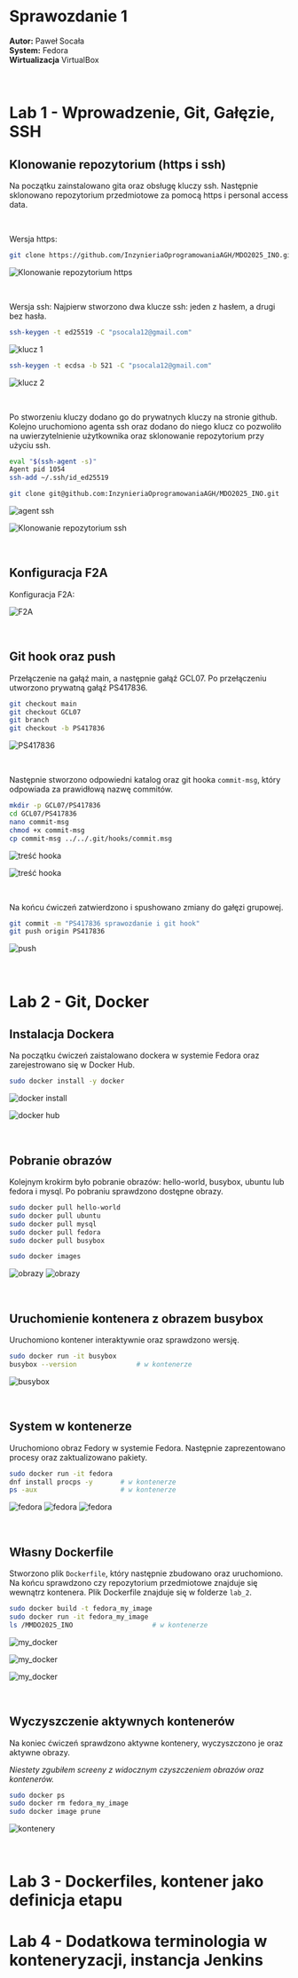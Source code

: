 # Sprawozdanie 1
**Autor:** Paweł Socała  
**System:** Fedora  
**Wirtualizacja** VirtualBox

<br>

# Lab 1 - Wprowadzenie, Git, Gałęzie, SSH

## Klonowanie repozytorium (https i ssh)

Na początku zainstalowano gita oraz obsługę kluczy ssh. Następnie sklonowano repozytorium przedmiotowe za pomocą https i personal access data.

<br>

Wersja https:
```bash
git clone https://github.com/InzynieriaOprogramowaniaAGH/MDO2025_INO.git
```

![Klonowanie repozytorium https](lab_1/git_clone.png)

<br>

Wersja ssh:
Najpierw stworzono dwa klucze ssh: jeden z hasłem, a drugi bez hasła.
```bash
ssh-keygen -t ed25519 -C "psocala12@gmail.com"
```

![klucz 1](lab_1/first_token_with_pass.png)


```bash
ssh-keygen -t ecdsa -b 521 -C "psocala12@gmail.com"
```

![klucz 2](lab_1/second_token_no_pass.png)

<br>

Po stworzeniu kluczy dodano go do prywatnych kluczy na stronie github. Kolejno uruchomiono agenta ssh oraz dodano do niego klucz co pozwoliło na uwierzytelnienie użytkownika oraz sklonowanie repozytorium przy użyciu ssh.


```bash
eval "$(ssh-agent -s)"
Agent pid 1054
ssh-add ~/.ssh/id_ed25519

git clone git@github.com:InzynieriaOprogramowaniaAGH/MDO2025_INO.git
```

![agent ssh](lab_1/authentification_ssh.png)

![Klonowanie repozytorium ssh](lab_1/git_clone_ssh.png)

<br>

## Konfiguracja F2A
Konfiguracja F2A:

![F2A](lab_1/F2A.png)

<br>

## Git hook oraz push
Przełączenie na gałąź main, a następnie gałąź GCL07. Po przełączeniu utworzono prywatną gałąź PS417836.

```bash
git checkout main
git checkout GCL07
git branch
git checkout -b PS417836
```

![PS417836](lab_1/stworzenie_mojej_gałęzi.png)

<br>

Następnie stworzono odpowiedni katalog oraz git hooka `commit-msg`, który odpowiada za prawidłową nazwę commitów. 

```bash
mkdir -p GCL07/PS417836
cd GCL07/PS417836
nano commit-msg
chmod +x commit-msg
cp commit-msg ../../.git/hooks/commit.msg
```

![treść hooka](lab_1/skrypt_git_hooks.png)

![treść hooka](lab_1/treść_hooka.png)


<br>

Na końcu ćwiczeń zatwierdzono i spushowano zmiany do gałęzi grupowej.

```bash
git commit -m "PS417836 sprawozdanie i git hook"
git push origin PS417836
```

![push](lab_1/push.png)

<br>

# Lab 2 - Git, Docker

## Instalacja Dockera
Na początku ćwiczeń zaistalowano dockera w systemie Fedora oraz zarejestrowano się w Docker Hub. 

```bash
sudo docker install -y docker
```

![docker install](lab_2/docker_instalacja.png)

![docker hub](lab_2/docker_hub.png)

<br>

## Pobranie obrazów
Kolejnym krokirm było pobranie obrazów: hello-world, busybox, ubuntu lub fedora i mysql. Po pobraniu sprawdzono dostępne obrazy. 

```bash
sudo docker pull hello-world
sudo docker pull ubuntu
sudo docker pull mysql
sudo docker pull fedora
sudo docker pull busybox

sudo docker images
```
![obrazy](lab_2/docker_hello_world_instal.png)
![obrazy](lab_2/docker_images.png)

<br>

## Uruchomienie kontenera z obrazem busybox
Uruchomiono kontener interaktywnie oraz sprawdzono wersję.

```bash
sudo docker run -it busybox
busybox --version               # w kontenerze
```
![busybox](lab_2/busybox_uruchomienie_weersja.png)

<br>

## System w kontenerze
Uruchomiono obraz Fedory w systemie Fedora. Następnie zaprezentowano procesy oraz zaktualizowano pakiety.

```bash
sudo docker run -it fedora
dnf install procps -y       # w kontenerze
ps -aux                     # w kontenerze
```

![fedora](lab_2/fedora_w_kontenerze.png)
![fedora](lab_2/procesy.png)
![fedora](lab_2/aktualizacja_pakietow.png)

<br>

## Własny Dockerfile
Stworzono plik `Dockerfile`, który następnie zbudowano oraz uruchomiono. Na końcu sprawdzono czy repozytorium przedmiotowe znajduje się wewnątrz kontenera. Plik Dockerfile znajduje się w folderze `lab_2`. 

```bash
sudo docker build -t fedora_my_image
sudo docker run -it fedora_my_image
ls /MMDO2025_INO                    # w kontenerze
```

![my_docker](lab_2/Dockerfile_treść.png)

![my_docker](lab_2/zbudowanie_fedora.png)

![my_docker](lab_2/uruchomienie_fedora.png)

<br>

## Wyczyszczenie aktywnych kontenerów
Na koniec ćwiczeń sprawdzono aktywne kontenery, wyczyszczono je oraz aktywne obrazy. 

*Niestety zgubiłem screeny z widocznym czyszczeniem obrazów oraz kontenerów.*

```bash
sudo docker ps
sudo docker rm fedora_my_image
sudo docker image prune
```

![kontenery](lab_2/aktywne_kontenery.png)

<br>

# Lab 3 - Dockerfiles, kontener jako definicja etapu





# Lab 4 - Dodatkowa terminologia w konteneryzacji, instancja Jenkins
